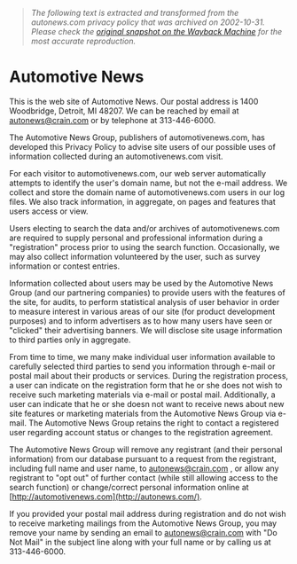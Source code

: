 > *The following text is extracted and transformed from the autonews.com privacy policy that was archived on 2002-10-31. Please check the [original snapshot on the Wayback Machine](https://web.archive.org/web/20021031054810id_/http%3A//www.autonews.com/page.cms%3FpageId%3D145) for the most accurate reproduction.*

# Automotive News

This is the web site of Automotive News. Our postal address is 1400 Woodbridge, Detroit, MI 48207. We can be reached by email at [autonews@crain.com](mailto:autonews@crain.com) or by telephone at 313-446-6000. 

The Automotive News Group, publishers of automotivenews.com, has developed this Privacy Policy to advise site users of our possible uses of information collected during an automotivenews.com visit.

For each visitor to automotivenews.com, our web server automatically attempts to identify the user's domain name, but not the e-mail address. We collect and store the domain name of automotivenews.com users in our log files. We also track information, in aggregate, on pages and features that users access or view. 

Users electing to search the data and/or archives of automotivenews.com are required to supply personal and professional information during a "registration" process prior to using the search function. Occasionally, we may also collect information volunteered by the user, such as survey information or contest entries.

Information collected about users may be used by the Automotive News Group (and our partnering companies) to provide users with the features of the site, for audits, to perform statistical analysis of user behavior in order to measure interest in various areas of our site (for product development purposes) and to inform advertisers as to how many users have seen or "clicked" their advertising banners. We will disclose site usage information to third parties only in aggregate.

From time to time, we many make individual user information available to carefully selected third parties to send you information through e-mail or postal mail about their products or services. During the registration process, a user can indicate on the registration form that he or she does not wish to receive such marketing materials via e-mail or postal mail. Additionally, a user can indicate that he or she doesn not want to receive news about new site features or marketing materials from the Automotive News Group via e-mail. The Automotive News Group retains the right to contact a registered user regarding account status or changes to the registration agreement. 

The Automotive News Group will remove any registrant (and their personal information) from our database pursuant to a request from the registrant, including full name and user name, to [autonews@crain.com](mailto:autonews@crain.com) , or allow any registrant to "opt out" of further contact (while still allowing access to the search function) or change/correct personal information online at [http://automotivenews.com](http://autonews.com/). 

If you provided your postal mail address during registration and do not wish to receive marketing mailings from the Automotive News Group, you may remove your name by sending an email to [autonews@crain.com](mailto:autonews@crain.com) with "Do Not Mail" in the subject line along with your full name or by calling us at 313-446-6000. 
